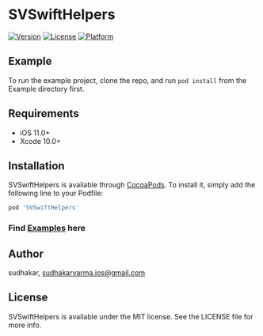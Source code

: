 # SVSwiftHelpers

[![Version](https://img.shields.io/cocoapods/v/SVSwiftHelpers.svg?style=flat)](https://cocoapods.org/pods/SVSwiftHelpers)
[![License](https://img.shields.io/cocoapods/l/SVSwiftHelpers.svg?style=flat)](https://cocoapods.org/pods/SVSwiftHelpers)
[![Platform](https://img.shields.io/cocoapods/p/SVSwiftHelpers.svg?style=flat)](https://cocoapods.org/pods/SVSwiftHelpers)

## Example

To run the example project, clone the repo, and run `pod install` from the Example directory first.

## Requirements
* iOS 11.0+
* Xcode 10.0+

## Installation

SVSwiftHelpers is available through [CocoaPods](https://cocoapods.org). To install
it, simply add the following line to your Podfile:

```ruby
pod 'SVSwiftHelpers'
```
### Find [Examples](https://github.com/sudhakar-varma/SVSwiftHelpers/blob/master/Example/SVSwiftHelpers/ViewController.swift) here



## Author

sudhakar, sudhakarvarma.ios@gmail.com

## License

SVSwiftHelpers is available under the MIT license. See the LICENSE file for more info.
